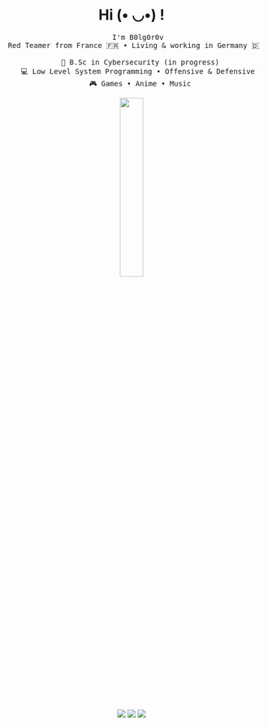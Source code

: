 <h1 align="center">Hi (• ◡•) !</h1>

<div align=center>
  <pre>
    I'm B0lg0r0v <br> Red Teamer from France 🇫🇷 • Living & working in Germany 🇩🇪<br>
    💼 B.Sc in Cybersecurity (in progress)
    💻 Low Level System Programming • Offensive & Defensive Tool Development
    🎮 Games • Anime • Music</pre>
  <img src="https://github.com/B0lg0r0v/B0lg0r0v/assets/115954804/2d503635-7682-4248-a5da-2f8c10ce4424" width="30%" align="center">
  <br><br>
  
[![](https://img.shields.io/badge/Linkedin-blue)](https://linkedin.com/in/arthur-minasyan-b582b7233)
[![](https://img.shields.io/badge/Website-6364ff)](https://root.security)
[![](https://img.shields.io/badge/Twitter-%2392b8c3)](https://twitter.com/b0lg0r0v)
</div>


